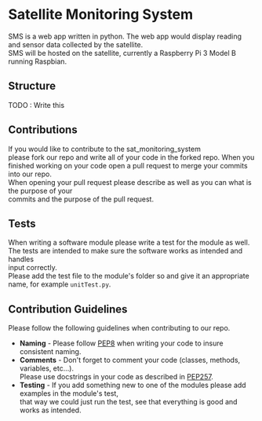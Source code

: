 # Satellite Monitoring System
SMS is a web app written in python. The web app would display reading and sensor data collected by the satellite.  
SMS will be hosted on the satellite, currently a Raspberry Pi 3 Model B running Raspbian.

## Structure
TODO : Write this

## Contributions
If you would like to contribute to the sat_monitoring_system  
please fork our repo and write all of your code in the forked repo.
When you finished working on your code open a pull request to merge your commits into our repo.  
When opening your pull request please describe as well as you can what is the purpose of your  
commits and the purpose of the pull request.

## Tests
When writing a software module please write a test for the module as well.  
The tests are intended to make sure the software works as intended and handles  
input correctly.  
Please add the test file to the module's folder so and give it an appropriate name, for example ```unitTest.py```.

## Contribution Guidelines
Please follow the following guidelines when contributing to our repo.
* __Naming__ - Please follow [PEP8](https://www.python.org/dev/peps/pep-0008/) when writing your code to insure consistent naming.
* __Comments__ - Don't forget to comment your code (classes, methods, variables, etc...).  
Please use docstrings in your code as described in [PEP257](https://www.python.org/dev/peps/pep-0257/).
* __Testing__ - If you add something new to one of the modules please add examples in the module's test,  
that way we could just run the test, see that everything is good and works as intended.
